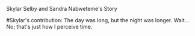 Skylar Selby and Sandra Nabweteme's Story

#Skylar's contribution: The day was long, but the night was longer.
Wait... No; that's just how I perceive time.